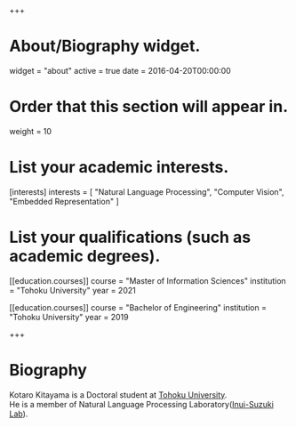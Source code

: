 +++
# About/Biography widget.
widget = "about"
active = true
date = 2016-04-20T00:00:00

# Order that this section will appear in.
weight = 10

# List your academic interests.
[interests]
  interests = [
    "Natural Language Processing",
    "Computer Vision",
    "Embedded Representation"
  ]

# List your qualifications (such as academic degrees).
[[education.courses]]
  course = "Master of Information Sciences"
  institution = "Tohoku University"
  year = 2021

[[education.courses]]
  course = "Bachelor of Engineering"
  institution = "Tohoku University"
  year = 2019

+++

# Biography

Kotaro Kitayama is a Doctoral student at [Tohoku University](https://www.tohoku.ac.jp/en/).  
He is a member of Natural Language Processing Laboratory([Inui-Suzuki Lab](https://www.nlp.ecei.tohoku.ac.jp/)).
